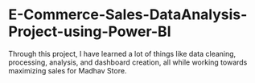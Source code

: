 # E-Commerce-Sales-DataAnalysis-Project-using-Power-BI
Through this project, I have learned a lot of things like data cleaning, processing, analysis, and dashboard creation, all while working towards maximizing sales for Madhav Store.
